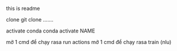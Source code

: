 this is readme

clone
git clone .......

activate conda
conda activate NAME

mở 1 cmd để chạy rasa run actions
mở 1 cmd để chạy rasa train (nlu)
